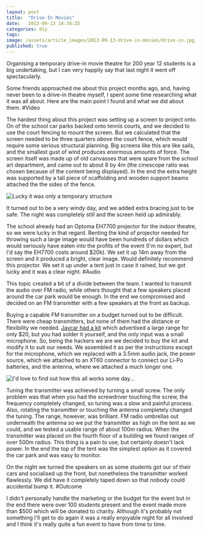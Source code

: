 ```yaml
---
layout: post
title:  "Drive-In Movies"
date:   2013-09-13 14:34:25
categories: diy
tags: 
image: /assets/article_images/2013-09-13-drive-in-movies/drive-in.jpg
published: true
---
```

Organising a temporary drive-in movie theatre for 200 year 12 students is a big undertaking, but I can very happily say that last night it went off spectacularly. 

Some friends approached me about this project months ago, and, having never been to a drive-in theatre myself, I spent some time researching what it was all about. Here are the main point I found and what we did about them.
#Video

The hardest thing about this project was setting up a screen to project onto. On of the school car parks backed onto tennis courts, and we decided to use the court fencing to mount the screen. But we calculated that the screen needed to be three quarters _above_ the court fence, which would require some serious structural planning. Big screens like this are like sails, and the smallest gust of wind produces enormous amounts of force. The screen itself was made up of old canvasses that were spare from the school art department, and came out to about 8 by 4m (the cinescope ratio was chosen because of the content being displayed). In the end the extra height was supported by a tall piece of scaffolding and wooden support beams attached the the sides of the fence. 

![Lucky it was only a temporary structure]({{site.baseurl}}/assets/images/drive-in-screen.jpg)

It turned out to be a very windy day, and we added extra bracing just to be safe. The night was completely still and the screen held up admirably.

The school already had an Optoma EH7700 projector for the indoor theatre, so we were lucky in that regard. Renting the kind of projector needed for throwing such a large image would have been hundreds of dollars which would seriously have eaten into the profits of the event (I'm no expert, but I'd say the EH7700 costs around $20k). We set it up 14m away from the screen and it produced a bright, clear image. Would definitely recommend this projector. We set it up under a tent just in case it rained, but we got lucky and it was a clear night.
#Audio

This topic created a bit of a divide between the team. I wanted to transmit the audio over FM radio, while others thought that a few speakers placed around the car park would be enough. In the end we compromised and decided on an FM transmitter with a few speakers at the front as backup. 

Buying a capable FM transmitter on a budget turned out to be difficult. There were cheap transmitters, but none of them had the distance or flexibility we needed. <a href="http://www.jaycar.com.au/productView.asp?ID=kj8750">Jaycar had a kit</a> which advertised a large range for only $20, but you had solder it yourself, and the only input was a small microphone. So, being the hackers we are we decided to buy the kit and modify it to suit our needs. We assembled it as per the instructions except for the microphone, which we replaced with a 3.5mm audio jack, the power source, which we attached to an XT60 connector to connect our Li-Po batteries, and the antenna, where we attached a much longer one.

![I'd love to find out how this all works some day...]({{site.baseurl}}/assets/images/drive-in-transmitter.jpg)

Tuning the transmitter was achieved by turning a small screw. The only problem was that when you had the screwdriver touching the screw, the frequency completely changed, so tuning was a slow and painful process. Also, rotating the transmitter or touching the antenna completely changed the tuning. The range, however, was brilliant. FM radio umbrellas out underneath the antenna so we put the transmitter as high on the tent as we could, and we tested a usable range of about 100m radius. When the transmitter was placed on the fourth floor of a building  we found ranges of over 500m radius. This thing is a pain to use, but certainly doesn't lack power. In the end the top of the tent was the simplest option as it covered the car park and was easy to monitor. 

On the night we turned the speakers on as some students got our of their cars and socialised up the front, but nonetheless the transmitter worked flawlessly. We did have it completely taped down so that nobody could accidental bump it. 
#Outcome

I didn't personally handle the marketing or the budget for the event but in the end there were over 100 students present and the event made more than $500 which will be donated to charity. Although it's probably not something I'll get to do again it was a really enjoyable night for all involved and I think it's really quite a fun event to have from time to time. 

